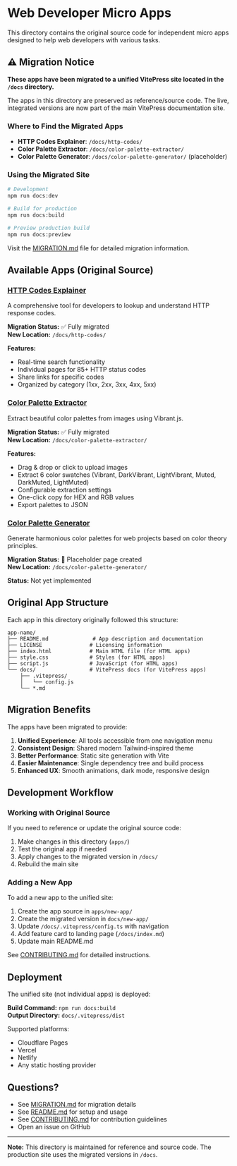 # Web Developer Micro Apps

This directory contains the original source code for independent micro apps designed to help web developers with various tasks.

## ⚠️ Migration Notice

**These apps have been migrated to a unified VitePress site located in the `/docs` directory.**

The apps in this directory are preserved as reference/source code. The live, integrated versions are now part of the main VitePress documentation site.

### Where to Find the Migrated Apps

- **HTTP Codes Explainer**: `/docs/http-codes/`
- **Color Palette Extractor**: `/docs/color-palette-extractor/`
- **Color Palette Generator**: `/docs/color-palette-generator/` (placeholder)

### Using the Migrated Site

```bash
# Development
npm run docs:dev

# Build for production
npm run docs:build

# Preview production build
npm run docs:preview
```

Visit the [MIGRATION.md](../MIGRATION.md) file for detailed migration information.

## Available Apps (Original Source)

### [HTTP Codes Explainer](./http-codes)
A comprehensive tool for developers to lookup and understand HTTP response codes.

**Migration Status:** ✅ Fully migrated  
**New Location:** `/docs/http-codes/`

**Features:**
- Real-time search functionality
- Individual pages for 85+ HTTP status codes
- Share links for specific codes
- Organized by category (1xx, 2xx, 3xx, 4xx, 5xx)

### [Color Palette Extractor](./color-palette-extractor)
Extract beautiful color palettes from images using Vibrant.js.

**Migration Status:** ✅ Fully migrated  
**New Location:** `/docs/color-palette-extractor/`

**Features:**
- Drag & drop or click to upload images
- Extract 6 color swatches (Vibrant, DarkVibrant, LightVibrant, Muted, DarkMuted, LightMuted)
- Configurable extraction settings
- One-click copy for HEX and RGB values
- Export palettes to JSON

### [Color Palette Generator](./color-palette-generator)
Generate harmonious color palettes for web projects based on color theory principles.

**Migration Status:** 📝 Placeholder page created  
**New Location:** `/docs/color-palette-generator/`

**Status:** Not yet implemented

## Original App Structure

Each app in this directory originally followed this structure:

```
app-name/
├── README.md              # App description and documentation
├── LICENSE               # Licensing information
├── index.html            # Main HTML file (for HTML apps)
├── style.css             # Styles (for HTML apps)
├── script.js             # JavaScript (for HTML apps)
└── docs/                 # VitePress docs (for VitePress apps)
    ├── .vitepress/
    │   └── config.js
    └── *.md
```

## Migration Benefits

The apps have been migrated to provide:

1. **Unified Experience**: All tools accessible from one navigation menu
2. **Consistent Design**: Shared modern Tailwind-inspired theme
3. **Better Performance**: Static site generation with Vite
4. **Easier Maintenance**: Single dependency tree and build process
5. **Enhanced UX**: Smooth animations, dark mode, responsive design

## Development Workflow

### Working with Original Source

If you need to reference or update the original source code:

1. Make changes in this directory (`apps/`)
2. Test the original app if needed
3. Apply changes to the migrated version in `/docs/`
4. Rebuild the main site

### Adding a New App

To add a new app to the unified site:

1. Create the app source in `apps/new-app/`
2. Create the migrated version in `docs/new-app/`
3. Update `/docs/.vitepress/config.ts` with navigation
4. Add feature card to landing page (`/docs/index.md`)
5. Update main README.md

See [CONTRIBUTING.md](../CONTRIBUTING.md) for detailed instructions.

## Deployment

The unified site (not individual apps) is deployed:

**Build Command:** `npm run docs:build`  
**Output Directory:** `docs/.vitepress/dist`

Supported platforms:
- Cloudflare Pages
- Vercel
- Netlify
- Any static hosting provider

## Questions?

- See [MIGRATION.md](../MIGRATION.md) for migration details
- See [README.md](../README.md) for setup and usage
- See [CONTRIBUTING.md](../CONTRIBUTING.md) for contribution guidelines
- Open an issue on GitHub

---

**Note:** This directory is maintained for reference and source code. The production site uses the migrated versions in `/docs`.
